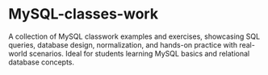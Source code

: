# MySQL-classes-work
A collection of MySQL classwork examples and exercises, showcasing SQL queries, database design, normalization, and hands-on practice with real-world scenarios. Ideal for students learning MySQL basics and relational database concepts.
